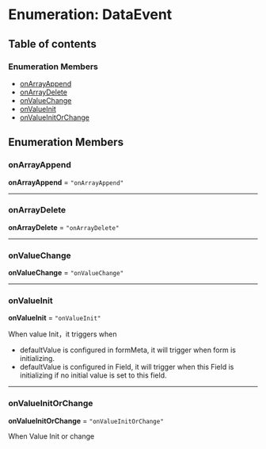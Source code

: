 # Enumeration: DataEvent

## Table of contents

### Enumeration Members

* [onArrayAppend](/en/auto-docs/free-layout-editor/enums/DataEvent.md#onarrayappend)
* [onArrayDelete](/en/auto-docs/free-layout-editor/enums/DataEvent.md#onarraydelete)
* [onValueChange](/en/auto-docs/free-layout-editor/enums/DataEvent.md#onvaluechange)
* [onValueInit](/en/auto-docs/free-layout-editor/enums/DataEvent.md#onvalueinit)
* [onValueInitOrChange](/en/auto-docs/free-layout-editor/enums/DataEvent.md#onvalueinitorchange)

## Enumeration Members

### onArrayAppend

**onArrayAppend** = `"onArrayAppend"`

***

### onArrayDelete

**onArrayDelete** = `"onArrayDelete"`

***

### onValueChange

**onValueChange** = `"onValueChange"`

***

### onValueInit

**onValueInit** = `"onValueInit"`

When value Init，it triggers when

* defaultValue is configured in formMeta, it will trigger when form is initializing.
* defaultValue is configured in Field, it will trigger when this Field is initializing if no initial value is set to this field.

***

### onValueInitOrChange

**onValueInitOrChange** = `"onValueInitOrChange"`

When Value Init or change
